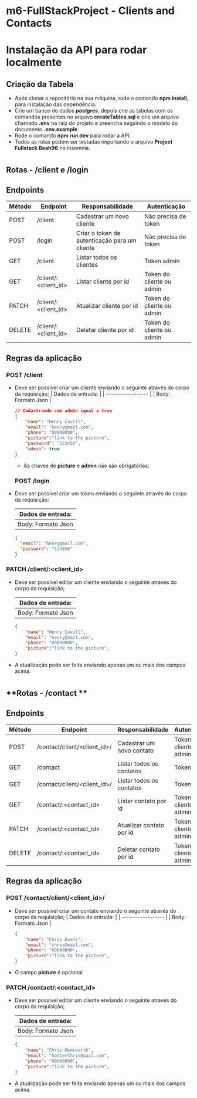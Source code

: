 # m6-FullStackProject - Clients and Contacts

# Instalação da API para rodar localmente

## Criação da Tabela 
- Após clonar o repositório na sua máquina, rode o comando **npm install**, para instalação das dependência. 
- Crie um banco de dados **_postgres_**, depois crie as tabelas com os comandos presentes no arquivo **createTables.sql** e crie um arquivo chamado **.env** na raiz do projeto e preencha seguindo o modelo do documento **.env.example**. 
- Rode o comando **npm run dev** para rodar a API. 
- Todos as rotas podem ser testadas importando o arquivo **Project Fullstack Beah96** no insomnia.

#

## **Rotas - /client e /login**

## Endpoints

| Método | Endpoint            | Responsabilidade                              | Autenticação              |
| ------ | ------------------  | --------------------------------------------- |---------------------------|
| POST   | /client             | Cadastrar um novo cliente                     | Não precisa de token      |
| POST   | /login              | Criar o token de autenticação para um cliente | Não precisa de token      |
| GET    | /client             | Listar todos os clientes                      | Token admin               |
| GET    | /client/:<client_id>| Listar cliente por id                         | Token do cliente ou admin |
| PATCH  | /client/:<client_id>| Atualizar cliente por id                      | Token do cliente ou admin |
| DELETE | /client/:<client_id>| Deletar cliente por id                        | Token do cliente ou admin |

## Regras da aplicação

### **POST /client**

- Deve ser possível criar um cliente enviando o seguinte através do corpo da requisição;
  | Dados de entrada:  |
  | ------------------ |
  | Body: Formato Json |

  ```json
  // Cadastrando com admin igual a true
  {
      "name": "Henry Cavill",
      "email": "henry@mail.com",
      "phone": "00000000",
      "picture":"link to the picture",
      "password": "123456",
      "admin": true
  }
  ```

  - As chaves de **picture** e **admin** não são obrigatórias;

  ### **POST /login**

- Deve ser possível criar um token enviando o seguinte através do corpo da requisição:
    
  | Dados de entrada:  |
  | ------------------ |
  | Body: Formato Json |

  ```json
  {
    "email": "henry@mail.com",
    "password": "123456"
  }
  ```

### **PATCH /client/:<client_id>**
- Deve ser possível editar um cliente enviando o seguinte através do corpo da requisição;

  | Dados de entrada:  |
  | ------------------ |
  | Body: Formato Json |

  ```json
  {
      "name": "Henry Cavill",
      "email": "henry@mail.com",
      "phone": "00000000",
      "picture":"link to the picture",
  }
  ```
- A atualização pode ser feita enviando apenas um ou mais dos campos acima. 

#

## **Rotas - /contact **

## Endpoints

| Método | Endpoint                     | Responsabilidade                     | Autenticação              |
| ------ | ---------------------------- | ------------------------------------ |---------------------------|
| POST   | /contact/client/<client_id>/ | Cadastrar um novo contato            | Token do cliente ou admin |
| GET    | /contact                     | Listar todos os contatos             | Token admin               |
| GET    | /contact/client/<client_id>/ | Listar todos os contatos             | Token admin               |
| GET    | /contact/:<contact_id>       | Listar contato por id                | Token do cliente ou admin |
| PATCH  | /contact/:<contact_id>       | Atualizar contato por id             | Token do cliente ou admin |
| DELETE | /contact/:<contact_id>       | Deletar contato por id               | Token do cliente ou admin |

## Regras da aplicação

### **POST /contact/client/<client_id>/**

- Deve ser possível criar um contato enviando o seguinte através do corpo da requisição;
  | Dados de entrada:  |
  | ------------------ |
  | Body: Formato Json |

  ```json
  {
      "name": "Chris Evans",
      "email": "chris@mail.com",
      "phone": "00000000",
      "picture":"link to the picture",
  }
  ```
- O campo **picture** é opcional

### **PATCH /contact/:<contact_id>**
- Deve ser possível editar um cliente enviando o seguinte através do corpo da requisição;

  | Dados de entrada:  |
  | ------------------ |
  | Body: Formato Json |

  ```json
  {
      "name": "Chris Hemsworth",
      "email": "hotterChris@mail.com",
      "phone": "00000000",
      "picture":"link to the picture",
  }
  ```
- A atualização pode ser feita enviando apenas um ou mais dos campos acima. 